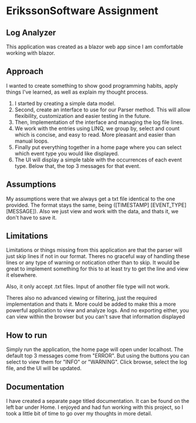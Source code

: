 # ErikssonSoftware Assignment

## Log Analyzer

This application was created as a blazor web app since I am comfortable working with blazor.

## Approach
I wanted to create something to show good programming habits, apply things I've learned, as well as explain my thought process.

1. I started by creating a simple data model.
2. Second, create an interface to use for our Parser method. This will allow flexibility, customization and easier testing in the future.
3. Then, Implementation of the interface and managing the log file lines.
4. We work with the entries using LINQ, we group by, select and count which is concise, and easy to read. More pleasant and easier than manual loops.
5. Finally put everything together in a home page where you can select which event type you would like displayed.
6. The UI will display a simple table with the occurrences of each event type. Below that, the top 3 messages for that event.

## Assumptions
My assumptions were that we always get a txt file identical to the one provided. The format stays the same, being ([TIMESTAMP] [EVENT_TYPE] [MESSAGE]). Also we just view and work with the data, and thats it, we don't have to save it.

## Limitations
Limitations or things missing from this application are that the parser will just skip lines if not in our format. Theres no graceful way of handling these lines or any type of warning or notication other than to skip. It would be great to implement something for this to at least try to get the line and view it elsewhere.

Also, it only accept .txt files. Input of another file type will not work. 

Theres also no advanced viewing or filtering, just the required implementation and thats it. More could be added to make this a more powerful application to view and analyze logs. And no exporting either, you can view within the browser but you can't save that information displayed

## How to run
Simply run the application, the home page will open under localhost.
The default top 3 messages come from "ERROR". But using the buttons you can select to view them for "INFO" or "WARNING". Click browse, select the log file, and the UI will be updated.

## Documentation
I have created a separate page titled documentation. It can be found on the left bar under Home. I enjoyed and had fun working with this project, so I took a little bit of time to go over my thoughts in more detail.

